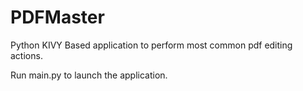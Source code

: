# PDFMaster
Python KIVY Based application to perform most common pdf editing actions.

Run main.py to launch the application.
